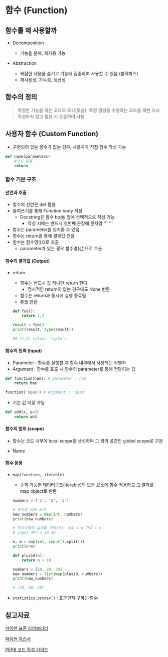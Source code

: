 # 함수 (Function)

## 함수를 왜 사용할까

- Decomposition
  - 기능을 분해, 재사용 가능

- Abstraction
  - 복잡한 내용을 숨기고 기능에 집중하여 사용할 수 있음 (블랙박스)
  - 재사용성, 가독성, 생산성

## 함수의 정의

> 특정한 기능을 하는 코드의 조각(묶음), 특정 명령을 수행하는 코드를 매번 다시 작성하지 않고 필요 시 호출하여 사용

## 사용자 함수 (Custom Function)

- 구현되어 있는 함수가 없는 경우, 사용자가 직접 함수 작성 가능

```python
def name(parameters)
	#코드 내용
    return
```

### 함수 기본 구조

#### 선언과 호출

- 함수의 선언은 def 활용
- 들여쓰기를 통해 Function body 작성
  - Docstring은 함수 body 앞에 선택적으로 작성 가능
    - 작성 시에는 반드시 첫번째 문장에 문자열 ''' '''
- 함수는 parameter를 넘겨줄 수 있음
- 함수는 return을 통해 결과값 전달
- 함수는 함수명()으로 호출
  - parameter가 있는 경우 함수명(값)으로 호출

#### 함수의 결과값 (Output)

- return

  - 함수는 반드시 값 하나만 return 한다
    - 명시적인 return이 없는 경우에도 None 반환
  - 함수는 return과 동시에 실행 종료됨
  - 튜플 반환

  ```python
  def foo():
      return 1,2
  
  result = foo()
  print(result, type(result))
  
  ## (1,2) <class 'tuple'>
  ```

#### 함수의 입력 (Input)

- Parameter : 함수를 실행할 때 함수 내부에서 사용되는 식별자
- Argument : 함수를 호출 시 함수의 parameter를 통해 전달되는 값

```python
def function(ham): # parameter : ham
    return ham

function('spam') # argument : 'spam'
```

- 기본 값 지정 가능

```python
def add(x, y=0)
	return add
```

#### 함수의 범위 (scope)

- 함수는 코드 내부에 local scope을 생성하며 그 외의 공간인 global scope로 구분

- Name

#### 함수 응용

- `map(function, iterable)`

  - 순회 가능한 데이터구조(iterable)의 모든 요소에 함수 적용하고 그 결과를 map object로 반환

  ```python
  numbers = ['1', '2', '3']
  
  # 숫자로 바꿔 쓰기
  new_numbers = map(int, numbers)
  print(new_numbers)
  ```

  ```python
  # 직사각형의 넓이를 구하시오. 세로 = n 가로 = m
  # input 예시 = 10 20
  
  n, m = map(int, input().split())
  print(n*m)
  ```

  ```python
  def plus10(n):
      return n + 10
  
  numbers = [10, 20, 30]
  new_numbers = list(map(plus10, numbers))
  print(new_numbers)
  
  # [20, 30, 40]
  ```

- `statistics.pstdev()` : 표준편자 구하는 함수

## 참고자료

[파이썬 표준 라이브러리](https://docs.python.org/ko/3/library/index.html)

[파이썬 자습서](https://docs.python.org/ko/3/tutorial/index.html)

[PEP8 코드 작성 가이드](https://zerosheepmoo.github.io/pep8-in-korean/doc/whitespace-in-expressions-and-statements.html#%E1%84%83%E1%85%A1%E1%84%85%E1%85%B3%E1%86%AB-%E1%84%80%E1%85%AF%E1%86%AB%E1%84%8C%E1%85%A1%E1%86%BC%E1%84%89%E1%85%A1%E1%84%92%E1%85%A1%E1%86%BC)

